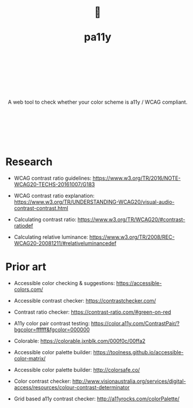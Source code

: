 <div align="center">
  <h1>
    <br/>
    <br/>
    🌈
    <br />
    <br />
    pa11y
    <br />
    <br />
    <br />
    <br />
  </h1>
  <br />
  <p>
    A web tool to check whether your color scheme is a11y / WCAG compliant.
  </p>
  <br />
  <br />
  <br />
  <br />
  <br />
</div>

# Research

- WCAG contrast ratio guidelines:
  https://www.w3.org/TR/2016/NOTE-WCAG20-TECHS-20161007/G183

- WCAG contrast ratio explanation:
  https://www.w3.org/TR/UNDERSTANDING-WCAG20/visual-audio-contrast-contrast.html

- Calculating contrast ratio:
  https://www.w3.org/TR/WCAG20/#contrast-ratiodef

- Calculating relative luminance:
  https://www.w3.org/TR/2008/REC-WCAG20-20081211/#relativeluminancedef

# Prior art

- Accessible color checking & suggestions:
  https://accessible-colors.com/

- Accessible contrast checker:
  https://contrastchecker.com/

- Contrast ratio checker:
  https://contrast-ratio.com/#green-on-red

- A11y color pair contrast testing:
  https://color.a11y.com/ContrastPair/?bgcolor=ffffff&fgcolor=000000

- Colorable:
  https://colorable.jxnblk.com/000f0c/00ffa2

- Accessible color palette builder:
  https://toolness.github.io/accessible-color-matrix/

- Accessible color palette builder:
  http://colorsafe.co/

- Color contrast checker:
  http://www.visionaustralia.org/services/digital-access/resources/colour-contrast-determinator

- Grid based a11y contrast checker:
  http://a11yrocks.com/colorPalette/
